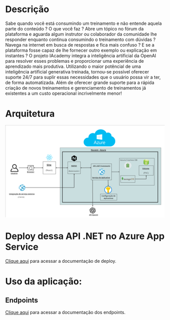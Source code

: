 # Descrição

Sabe quando você está consumindo um treinamento e não entende aquela parte do conteúdo ? O que você faz ? Abre um tópico no fórum da plataforma e aguarda algum instrutor ou colaborador da comunidade lhe responder enquanto continua consumindo o treinamento com dúvidas ? Navega na internet em busca de respostas e fica mais confuso ? E se a plataforma fosse capaz de lhe fornecer outro exemplo ou explicação em instantes ?
O projeto IAcademy integra a inteligência artificial da OpenAI para resolver esses problemas e proporcionar uma experiência de aprendizado mais produtiva. Utilizando o maior potêncial de uma inteligência artificial generativa treinada, tornou-se possível oferecer suporte 24/7 para suplir essas necessidades que o usuário possa vir a ter, de forma automatizada. Além de oferecer grande suporte para a rápida criação de novos treinamentos e gerenciamento de treinamentos já existentes a um custo operacional incrivelmente menor!

# Arquitetura

![arquitetura](./docs/architecture.png)

# Deploy dessa API .NET no Azure App Service

[Clique aqui](./docs/Deploy_readme.md) para acessar a documentação de deploy.

# Uso da aplicação:

## Endpoints

[Clique aqui](./docs/Endpoints_readme.md) para acessar a documentação dos endpoints.


